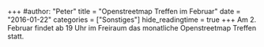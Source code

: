 +++
#author: "Peter"
title = "Openstreetmap Treffen im Februar"
date = "2016-01-22"
categories = ["Sonstiges"]
hide_readingtime = true
+++
Am 2. Februar findet ab 19 Uhr im Freiraum das monatliche Openstreetmap Treffen statt.
